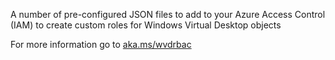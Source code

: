 A number of pre-configured JSON files to add to your Azure Access Control (IAM) to create custom roles for Windows Virtual Desktop objects

For more information go to [aka.ms/wvdrbac](aka.ms/rbac)
